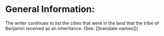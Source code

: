 # General Information:

The writer continues to list the cities that were in the land that the tribe of Benjamin received as an inheritance. (See: [[translate-names]])